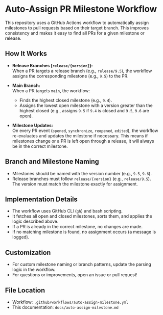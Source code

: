 # Auto-Assign PR Milestone Workflow

This repository uses a GitHub Actions workflow to automatically assign milestones to pull requests based on their target branch. This improves consistency and makes it easy to find all PRs for a given milestone or release.

## How It Works

- **Release Branches (`release/{version}`):**  
  When a PR targets a release branch (e.g., `release/9.5`), the workflow assigns the corresponding milestone (e.g., `9.5`) to the PR.

- **Main Branch:**  
  When a PR targets `main`, the workflow:
  - Finds the highest closed milestone (e.g., `9.4`).
  - Assigns the lowest open milestone with a version greater than the highest closed (e.g., assigns `9.5` if `9.4` is closed and `9.5`, `9.6` are open).

- **Milestone Updates:**  
  On every PR event (`opened`, `synchronize`, `reopened`, `edited`), the workflow re-evaluates and updates the milestone if necessary. This means if milestones change or a PR is left open through a release, it will always be in the correct milestone.

## Branch and Milestone Naming

- Milestones should be named with the version number (e.g., `9.5`, `9.6`).
- Release branches must follow `release/{version}` (e.g., `release/9.5`). The version must match the milestone exactly for assignment.

## Implementation Details

- The workflow uses GitHub CLI (`gh`) and bash scripting.
- It fetches all open and closed milestones, sorts them, and applies the logic described above.
- If a PR is already in the correct milestone, no changes are made.
- If no matching milestone is found, no assignment occurs (a message is logged).

## Customization

- For custom milestone naming or branch patterns, update the parsing logic in the workflow.
- For questions or improvements, open an issue or pull request!

## File Location

- Workflow: `.github/workflows/auto-assign-milestone.yml`
- This documentation: `docs/auto-assign-milestone.md`
